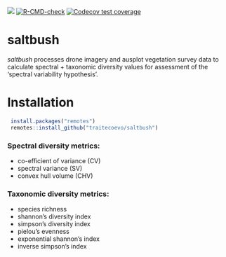 
<!-- README.md is generated from README.Rmd. Please edit that file -->
<!-- badges: start -->

[![](https://img.shields.io/badge/lifecycle-experimental-orange.svg)](https://lifecycle.r-lib.org/articles/stages.html#experimental)
[![R-CMD-check](https://github.com/traitecoevo/saltbush/actions/workflows/R-CMD-check.yaml/badge.svg)](https://github.com/traitecoevo/saltbush/actions/workflows/R-CMD-check.yaml)
[![Codecov test
coverage](https://codecov.io/gh/traitecoevo/saltbush/graph/badge.svg)](https://app.codecov.io/gh/traitecoevo/saltbush)
<!-- badges: end -->

# saltbush

*saltbush* processes drone imagery and ausplot vegetation survey data to
calculate spectral + taxonomic diversity values for assessment of the
‘spectral variability hypothesis’.

# Installation

``` r
 install.packages("remotes")
 remotes::install_github("traitecoevo/saltbush")
```

### Spectral diversity metrics:

- co-efficient of variance (CV)
- spectral variance (SV)
- convex hull volume (CHV)

### Taxonomic diversity metrics:

- species richness
- shannon’s diversity index
- simpson’s diversity index
- pielou’s evenness
- exponential shannon’s index
- inverse simpson’s index
